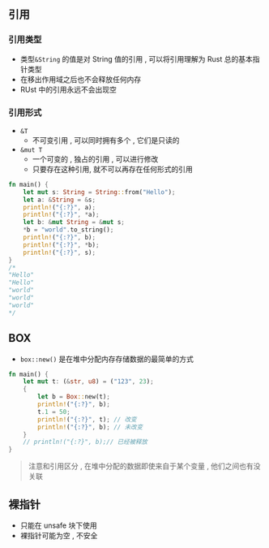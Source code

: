 ## 引用
### 引用类型

- 类型`&String` 的值是对 String 值的引用 , 可以将引用理解为 Rust 总的基本指针类型
- 在移出作用域之后也不会释放任何内存
- RUst 中的引用永远不会出现空

### 引用形式
- `&T`
	- 不可变引用 , 可以同时拥有多个 , 它们是只读的
- `&mut T`
	- 一个可变的 , 独占的引用 , 可以进行修改
	- 只要存在这种引用, 就不可以再存在任何形式的引用

```rust
fn main() {
    let mut s: String = String::from("Hello");
    let a: &String = &s;
    println!("{:?}", a);
    println!("{:?}", *a);
    let b: &mut String = &mut s;
    *b = "world".to_string();
    println!("{:?}", b);
    println!("{:?}", *b);
    println!("{:?}", s);
}
/*
"Hello"
"Hello"
"world"
"world"
"world"
*/
```

## BOX

- `box::new()` 是在堆中分配内存存储数据的最简单的方式
```rust
fn main() {
    let mut t: (&str, u8) = ("123", 23);
    {
        let b = Box::new(t);
        println!("{:?}", b);
        t.1 = 50;
        println!("{:?}", t); // 改变
        println!("{:?}", b); // 未改变
    }
    // println!("{:?}", b);// 已经被释放
}
```
> 注意和引用区分 , 在堆中分配的数据即使来自于某个变量 , 他们之间也有没关联


## 裸指针

- 只能在 unsafe 块下使用 
- 裸指针可能为空 , 不安全